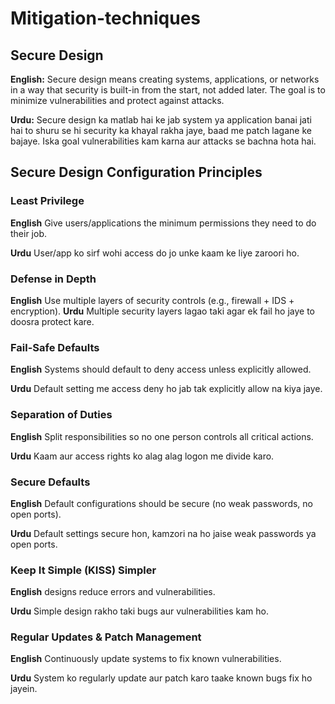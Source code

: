 # Mitigation-techniques

## Secure Design
**English:**
Secure design means creating systems, applications, or networks in a way that security is built-in from the start, not added later. The goal is to minimize vulnerabilities and protect against attacks.

**Urdu:**
Secure design ka matlab hai ke jab system ya application banai jati hai to shuru se hi security ka khayal rakha jaye, baad me patch lagane ke bajaye. Iska goal vulnerabilities kam karna aur attacks se bachna hota hai.

## Secure Design Configuration Principles

### Least Privilege
**English** Give users/applications the minimum permissions they need to do their job.

**Urdu** User/app ko sirf wohi access do jo unke kaam ke liye zaroori ho.

### Defense in Depth
**English** Use multiple layers of security controls (e.g., firewall + IDS + encryption).
**Urdu** Multiple security layers lagao taki agar ek fail ho jaye to doosra protect kare.

### Fail-Safe Defaults
**English** Systems should default to deny access unless explicitly allowed.

**Urdu** Default setting me access deny ho jab tak explicitly allow na kiya jaye.

### Separation of Duties
**English** Split responsibilities so no one person controls all critical actions.	

**Urdu** Kaam aur access rights ko alag alag logon me divide karo.

### Secure Defaults
**English** Default configurations should be secure (no weak passwords, no open ports).	

**Urdu** Default settings secure hon, kamzori na ho jaise weak passwords ya open ports.

### Keep It Simple (KISS)	Simpler
**English** designs reduce errors and vulnerabilities.	

**Urdu** Simple design rakho taki bugs aur vulnerabilities kam ho.

### Regular Updates & Patch Management
**English** Continuously update systems to fix known vulnerabilities.

**Urdu** System ko regularly update aur patch karo taake known bugs fix ho jayein.
